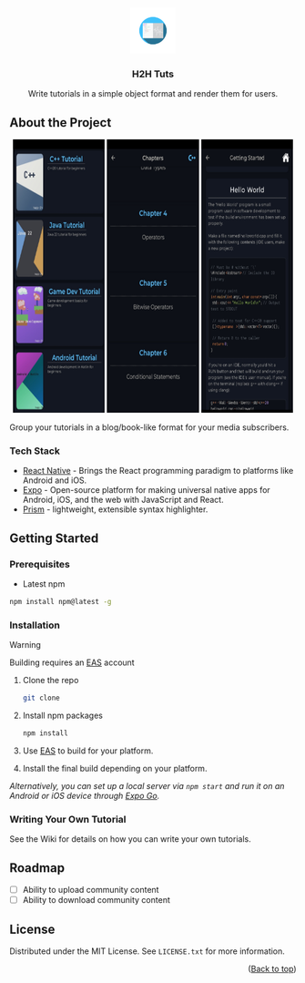 <a name="readme-top"></a>

<br />
<div align="center">
  <a>
    <img src="../assets/adaptive-icon.png" alt="Logo" width="80" height="80">
  </a>

  <h3>H2H Tuts</h3>

  <p align="center">
    Write tutorials in a simple object format and render them for users.
  </p>
</div>

## About the Project

<p align="middle">
  <img alt="book selection" src="./img/screenshots/book_selection.jpg" width="32%" height="480">
  <img alt="book selection" src="./img/screenshots/chapter_selection.jpg" width="32%" height="480">
  <img alt="book selection" src="./img/screenshots/chapter_content.jpg" width="32%" height="480">
</p>

Group your tutorials in a blog/book-like format for your media subscribers.

### Tech Stack

- [React Native] - Brings the React programming paradigm to platforms like Android and iOS.
- [Expo] - Open-source platform for making universal native apps for Android, iOS, and the web with JavaScript and React.
- [Prism] - lightweight, extensible syntax highlighter.

## Getting Started

### Prerequisites

- Latest npm
```sh
npm install npm@latest -g
```

### Installation

> [!WARNING]
> Building requires an [EAS](https://docs.expo.dev/build/setup/) account

1. Clone the repo
   ```sh
   git clone
   ```
2. Install npm packages
   ```sh
   npm install
   ```
3. Use [EAS](https://docs.expo.dev/build/setup/) to build for your platform.

4. Install the final build depending on your platform.

_Alternatively, you can set up a local server via `npm start` and run it on an Android or iOS device through [Expo Go](https://expo.dev/go)._

### Writing Your Own Tutorial

See the Wiki for details on how you can write your own tutorials.

## Roadmap

- [ ] Ability to upload community content
- [ ] Ability to download community content

## License

Distributed under the MIT License. See `LICENSE.txt` for more information.


<p align="right">(<a href="#readme-top">Back to top</a>)</p>


<!-- Reference Links -->

[React Native]: <https://reactnative.dev/>
[Expo]: <https://expo.dev/>
[Prism]: <https://prismjs.com/>
